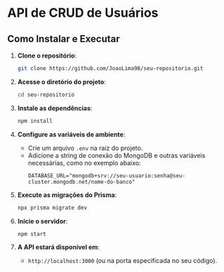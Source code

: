 # API de CRUD de Usuários

## Como Instalar e Executar

1. **Clone o repositório**:
   ```bash
   git clone https://github.com/JoaoLima98/seu-repositorio.git
   ```

2. **Acesse o diretório do projeto**:
   ```bash
   cd seu-repositorio
   ```

3. **Instale as dependências**:
   ```bash
   npm install
   ```

4. **Configure as variáveis de ambiente**:
   - Crie um arquivo `.env` na raiz do projeto.
   - Adicione a string de conexão do MongoDB e outras variáveis necessárias, como no exemplo abaixo:
     ```
     DATABASE_URL="mongodb+srv://seu-usuario:senha@seu-cluster.mongodb.net/nome-do-banco"
     ```

5. **Execute as migrações do Prisma**:
   ```bash
   npx prisma migrate dev
   ```

6. **Inicie o servidor**:
   ```bash
   npm start
   ```

7. **A API estará disponível em**: 
   - `http://localhost:3000` (ou na porta especificada no seu código).

